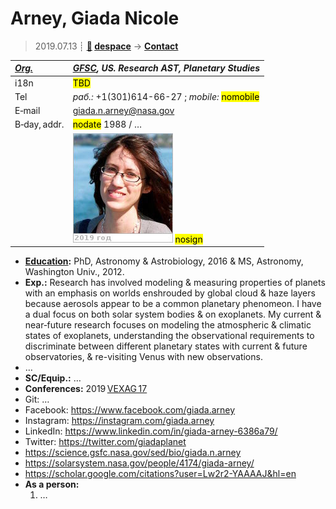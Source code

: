 # Arney, Giada Nicole
> 2019.07.13 ┊ **[🚀](../index/index.md) [despace](index.md)** → **[Contact](contact.md)**

|*[Org.](contact.md)*|*[GFSC](zz_gfsc.md), US. Research AST, Planetary Studies*|
|:--|:--|
|i18n| <mark>TBD</mark> |
|Tel|*раб.:* +1(301)614-66-27 ; *mobile:* <mark>nomobile</mark> |
|E‑mail| <giada.n.arney@nasa.gov> |
|B‑day, addr.| <mark>nodate</mark> 1988 / … |
|| [![](f/contact/a/arney_001_photo_thumb.jpg)](f/contact/a/arney_001_photo.jpg) <mark>nosign</mark> |

   - **[Education](edu.md):** PhD, Astronomy & Astrobiology, 2016 & MS, Astronomy, Washington Univ., 2012.
   - **Exp.:** Research has involved modeling & measuring properties of planets with an emphasis on worlds enshrouded by global cloud & haze layers because aerosols appear to be a common planetary phenomeon. I have a dual focus on both solar system bodies & on exoplanets. My current & near‑future research focuses on modeling the atmospheric & climatic states of exoplanets, understanding the observational requirements to discriminate between different planetary states with current & future observatories, & re-visiting Venus with new observations.
   - …
   - **SC/Equip.:** …
   - **Conferences:** 2019 [VEXAG 17](vexag_2019.md)
   - Git: …
   - Facebook: <https://www.facebook.com/giada.arney>
   - Instagram: <https://instagram.com/giada.arney>
   - LinkedIn: <https://www.linkedin.com/in/giada-arney-6386a79/>
   - Twitter: <https://twitter.com/giadaplanet>
   - <https://science.gsfc.nasa.gov/sed/bio/giada.n.arney>
   - <https://solarsystem.nasa.gov/people/4174/giada-arney/>
   - <https://scholar.google.com/citations?user=Lw2r2-YAAAAJ&hl=en>
   - **As a person:**
      1. …
